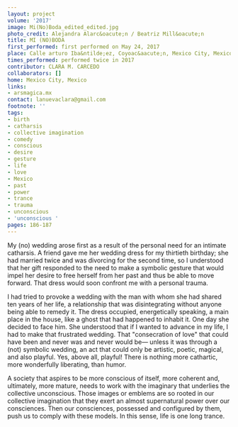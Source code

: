```yaml
---
layout: project
volume: '2017'
image: Mi(No)Boda_edited_edited.jpg
photo_credit: Alejandra Alarc&oacute;n / Beatriz Mill&oacute;n
title: MI (NO)BODA
first_performed: first performed on May 24, 2017
place: Calle arturo Iba&ntilde;ez, Coyoac&aacute;n, Mexico City, Mexico
times_performed: performed twice in 2017
contributor: CLARA M. CARCEDO
collaborators: []
home: Mexico City, Mexico
links:
- arsmagica.mx
contact: lanuevaclara@gmail.com
footnote: ''
tags:
- birth
- catharsis
- collective imagination
- comedy
- conscious
- desire
- gesture
- life
- love
- Mexico
- past
- power
- trance
- trauma
- unconscious
- 'unconscious '
pages: 186-187
---
```


My (no) wedding arose first as a result of the personal need for an intimate catharsis. A friend gave me her wedding dress for my thirtieth birthday; she had married twice and was divorcing for the second time, so I understood that her gift responded to the need to make a symbolic gesture that would impel her desire to free herself from her past and thus be able to move forward. That dress would soon confront me with a personal trauma.

I had tried to provoke a wedding with the man with whom she had shared ten years of her life, a relationship that was disintegrating without anyone being able to remedy it. The dress occupied, energetically speaking, a main place in the house, like a ghost that had happened to inhabit it. One day she decided to face him. She understood that if I wanted to advance in my life, I had to make that frustrated wedding. That "consecration of love" that could have been and never was and never would be— unless it was through a (not) symbolic wedding, an act that could only be artistic, poetic, magical, and also playful. Yes, above all, playful! There is nothing more cathartic, more wonderfully liberating, than humor.

A society that aspires to be more conscious of itself, more coherent and, ultimately, more mature, needs to work with the imaginary that underlies the collective unconscious. Those images or emblems are so rooted in our collective imagination that they exert an almost supernatural power over our consciences. Then our consciences, possessed and configured by them, push us to comply with these models. In this sense, life is one long trance.
